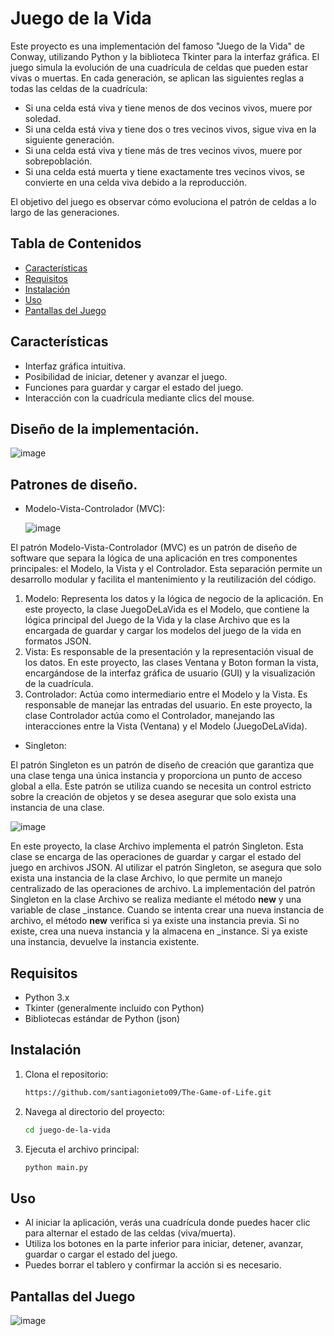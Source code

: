 # Juego de la Vida

Este proyecto es una implementación del famoso "Juego de la Vida" de Conway, utilizando Python y la biblioteca Tkinter para la interfaz gráfica. El juego simula la evolución de una cuadrícula de celdas que pueden estar vivas o muertas.
En cada generación, se aplican las siguientes reglas a todas las celdas de la
cuadrícula:
- Si una celda está viva y tiene menos de dos vecinos vivos, muere por
soledad.
- Si una celda está viva y tiene dos o tres vecinos vivos, sigue viva en la
siguiente generación.
- Si una celda está viva y tiene más de tres vecinos vivos, muere por
sobrepoblación.
- Si una celda está muerta y tiene exactamente tres vecinos vivos, se convierte
en una celda viva debido a la reproducción.

El objetivo del juego es observar cómo evoluciona el patrón de celdas a lo largo de
las generaciones.

## Tabla de Contenidos

- [Características](#características)
- [Requisitos](#requisitos)
- [Instalación](#instalación)
- [Uso](#uso)
- [Pantallas del Juego](#pantallas-del-juego)


## Características

- Interfaz gráfica intuitiva.
- Posibilidad de iniciar, detener y avanzar el juego.
- Funciones para guardar y cargar el estado del juego.
- Interacción con la cuadrícula mediante clics del mouse.
## Diseño de la implementación.
  
  ![image](https://github.com/user-attachments/assets/02710e38-d727-46cb-9aa9-511d049402f8)
  
## Patrones de diseño.
- Modelo-Vista-Controlador (MVC):
  
  ![image](https://github.com/user-attachments/assets/86d63f1f-15db-40d0-a71c-0b3dfe464021)

El patrón Modelo-Vista-Controlador (MVC) es un patrón de diseño de
software que separa la lógica de una aplicación en tres componentes
principales: el Modelo, la Vista y el Controlador. Esta separación permite un
desarrollo modular y facilita el mantenimiento y la reutilización del código.

   1. Modelo: Representa los datos y la lógica de negocio de la aplicación.
      En este proyecto, la clase JuegoDeLaVida es el Modelo, que
      contiene la lógica principal del Juego de la Vida y la clase Archivo
      que es la encargada de guardar y cargar los modelos del juego de la
      vida en formatos JSON.
   2. Vista: Es responsable de la presentación y la representación visual de
los datos. En este proyecto, las clases Ventana y Boton forman la
vista, encargándose de la interfaz gráfica de usuario (GUI) y la
visualización de la cuadrícula.
   3. Controlador: Actúa como intermediario entre el Modelo y la Vista. Es
responsable de manejar las entradas del usuario. En este proyecto, la
clase Controlador actúa como el Controlador, manejando las
interacciones entre la Vista (Ventana) y el Modelo (JuegoDeLaVida).




- Singleton:
  
El patrón Singleton es un patrón de diseño de creación que garantiza que una clase
tenga una única instancia y proporciona un punto de acceso global a ella. Este
patrón se utiliza cuando se necesita un control estricto sobre la creación de objetos
y se desea asegurar que solo exista una instancia de una clase.

![image](https://github.com/user-attachments/assets/280d7817-76f4-4f84-9e53-479d128d2ee2)


En este proyecto, la clase Archivo implementa el patrón Singleton. Esta clase se
encarga de las operaciones de guardar y cargar el estado del juego en archivos
JSON. Al utilizar el patrón Singleton, se asegura que solo exista una instancia de la
clase Archivo, lo que permite un manejo centralizado de las operaciones de
archivo.
La implementación del patrón Singleton en la clase Archivo se realiza mediante el
método __new__ y una variable de clase _instance. Cuando se intenta crear una
nueva instancia de archivo, el método __new__ verifica si ya existe una instancia
previa. Si no existe, crea una nueva instancia y la almacena en _instance. Si ya
existe una instancia, devuelve la instancia existente.

## Requisitos

- Python 3.x
- Tkinter (generalmente incluido con Python)
- Bibliotecas estándar de Python (json)

## Instalación

1. Clona el repositorio:
   ```bash
   https://github.com/santiagonieto09/The-Game-of-Life.git
   ```
2. Navega al directorio del proyecto:
   ```bash
   cd juego-de-la-vida
   ```
3. Ejecuta el archivo principal:
   ```bash
   python main.py
   ```

## Uso

- Al iniciar la aplicación, verás una cuadrícula donde puedes hacer clic para alternar el estado de las celdas (viva/muerta).
- Utiliza los botones en la parte inferior para iniciar, detener, avanzar, guardar o cargar el estado del juego.
- Puedes borrar el tablero y confirmar la acción si es necesario.


## Pantallas del Juego

![image](https://github.com/user-attachments/assets/9e5ec818-85c8-44ad-a6fb-91f96ddf21e8)

